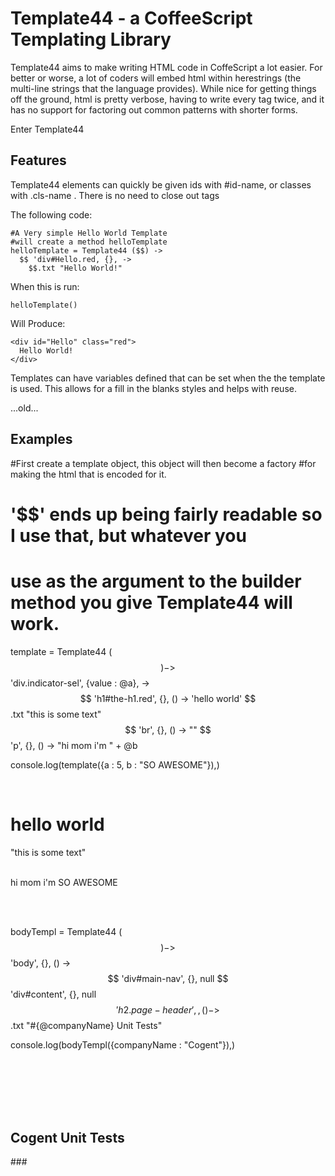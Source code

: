Template44 - a CoffeeScript Templating Library
==============================================

Template44 aims to make writing HTML code in CoffeScript a lot easier.
For better or worse, a lot of coders will embed html within herestrings 
(the multi-line strings that the language provides). 
While nice for getting things off the ground, html is pretty verbose, having
to write every tag twice, and it has no support for factoring out common patterns
with shorter forms. 

Enter Template44

Features
--------
Template44 elements can quickly be given ids with #id-name, or classes with .cls-name . 
There is no need to close out tags

The following code: 

    #A Very simple Hello World Template
    #will create a method helloTemplate
    helloTemplate = Template44 ($$) ->
      $$ 'div#Hello.red, {}, ->
        $$.txt "Hello World!"

When this is run:

    helloTemplate()

Will Produce:

    <div id="Hello" class="red">
      Hello World!
    </div>

Templates can have variables defined that can be set when the the template
is used. This allows for a fill in the blanks styles and helps with reuse.



...old...

Examples
--------

#First create a template object, this object will then become a factory
#for making the html that is encoded for it.
# '$$' ends up being fairly readable so I use that, but whatever you 
# use as the argument to the builder method you give Template44 will work.
template = Template44 ($$) ->
  $$ 'div.indicator-sel', {value : @a}, ->
    $$ 'h1#the-h1.red', {}, () -> 'hello world'
    $$.txt "this is some text"
    $$ 'br', {}, () -> ""
    $$ 'p', {}, () -> "hi mom i'm " + @b

console.log(template({a : 5, b : "SO AWESOME"}),)
>
  <div value=​"5" class=​"indicator-sel">​
    <h1 class=​"red" id=​"the-h1">​hello world​</h1>​
    "this is some text"
    <br>​
    <p>​hi mom i'm SO AWESOME​</p>​
  </div>​

bodyTempl = Template44 ($$) ->
  $$ 'body', {}, () ->
    $$ 'div#main-nav', {}, null
    $$ 'div#content', {}, null
    $$ 'h2.page-header', {}, () ->
      $$.txt "#{@companyName} Unit Tests"

console.log(bodyTempl({companyName : "Cogent"}),)
>
  <body>​
    <div id=​"main-nav">​</div>​
    <div id=​"content">​</div>​
    <h2 class=​"page-header">​Cogent Unit Tests​</h2>​
  </body>​
###

